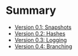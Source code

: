 # Summary

- [Version 0.1: Snapshots](./0.1-snapshots/README.md)
- [Version 0.2: Hashes](./0.2-hashes/README.md)
- [Version 0.3: Logging]()
- [Version 0.4: Branching]()
